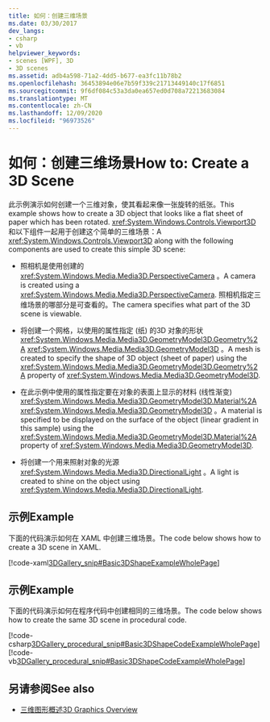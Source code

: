 ```yaml
---
title: 如何：创建三维场景
ms.date: 03/30/2017
dev_langs:
- csharp
- vb
helpviewer_keywords:
- scenes [WPF], 3D
- 3D scenes
ms.assetid: adb4a598-71a2-4dd5-b677-ea3fc11b78b2
ms.openlocfilehash: 36453894e06e7b59f339c21713449140c17f6851
ms.sourcegitcommit: 9f6df084c53a3da0ea657ed0d708a72213683084
ms.translationtype: MT
ms.contentlocale: zh-CN
ms.lasthandoff: 12/09/2020
ms.locfileid: "96973526"
---
```

# <a name="how-to-create-a-3d-scene"></a><span data-ttu-id="ba8e6-102">如何：创建三维场景</span><span class="sxs-lookup"><span data-stu-id="ba8e6-102">How to: Create a 3D Scene</span></span>
<span data-ttu-id="ba8e6-103">此示例演示如何创建一个三维对象，使其看起来像一张旋转的纸张。</span><span class="sxs-lookup"><span data-stu-id="ba8e6-103">This example shows how to create a 3D object that looks like a flat sheet of paper which has been rotated.</span></span> <span data-ttu-id="ba8e6-104"><xref:System.Windows.Controls.Viewport3D>和以下组件一起用于创建这个简单的三维场景：</span><span class="sxs-lookup"><span data-stu-id="ba8e6-104">A <xref:System.Windows.Controls.Viewport3D> along with the following components are used to create this simple 3D scene:</span></span>  
  
- <span data-ttu-id="ba8e6-105">照相机是使用创建的 <xref:System.Windows.Media.Media3D.PerspectiveCamera> 。</span><span class="sxs-lookup"><span data-stu-id="ba8e6-105">A camera is created using a <xref:System.Windows.Media.Media3D.PerspectiveCamera>.</span></span> <span data-ttu-id="ba8e6-106">照相机指定三维场景的哪部分是可查看的。</span><span class="sxs-lookup"><span data-stu-id="ba8e6-106">The camera specifies what part of the 3D scene is viewable.</span></span>  
  
- <span data-ttu-id="ba8e6-107">将创建一个网格，以使用的属性指定 (纸) 的3D 对象的形状 <xref:System.Windows.Media.Media3D.GeometryModel3D.Geometry%2A> <xref:System.Windows.Media.Media3D.GeometryModel3D> 。</span><span class="sxs-lookup"><span data-stu-id="ba8e6-107">A mesh is created to specify the shape of 3D object (sheet of paper) using the <xref:System.Windows.Media.Media3D.GeometryModel3D.Geometry%2A> property of <xref:System.Windows.Media.Media3D.GeometryModel3D>.</span></span>  
  
- <span data-ttu-id="ba8e6-108">在此示例中使用的属性指定要在对象的表面上显示的材料 (线性渐变) <xref:System.Windows.Media.Media3D.GeometryModel3D.Material%2A> <xref:System.Windows.Media.Media3D.GeometryModel3D> 。</span><span class="sxs-lookup"><span data-stu-id="ba8e6-108">A material is specified to be displayed on the surface of the object (linear gradient in this sample) using the <xref:System.Windows.Media.Media3D.GeometryModel3D.Material%2A> property of <xref:System.Windows.Media.Media3D.GeometryModel3D>.</span></span>  
  
- <span data-ttu-id="ba8e6-109">将创建一个用来照射对象的光源 <xref:System.Windows.Media.Media3D.DirectionalLight> 。</span><span class="sxs-lookup"><span data-stu-id="ba8e6-109">A light is created to shine on the object using <xref:System.Windows.Media.Media3D.DirectionalLight>.</span></span>  
  
## <a name="example"></a><span data-ttu-id="ba8e6-110">示例</span><span class="sxs-lookup"><span data-stu-id="ba8e6-110">Example</span></span>  
 <span data-ttu-id="ba8e6-111">下面的代码演示如何在 XAML 中创建三维场景。</span><span class="sxs-lookup"><span data-stu-id="ba8e6-111">The code below shows how to create a 3D scene in XAML.</span></span>  
  
 [!code-xaml[3DGallery_snip#Basic3DShapeExampleWholePage](~/samples/snippets/csharp/VS_Snippets_Wpf/3DGallery_snip/CS/Basic3DShapeExample.xaml#basic3dshapeexamplewholepage)]  
  
## <a name="example"></a><span data-ttu-id="ba8e6-112">示例</span><span class="sxs-lookup"><span data-stu-id="ba8e6-112">Example</span></span>  
 <span data-ttu-id="ba8e6-113">下面的代码演示如何在程序代码中创建相同的三维场景。</span><span class="sxs-lookup"><span data-stu-id="ba8e6-113">The code below shows how to create the same 3D scene in procedural code.</span></span>  
  
 [!code-csharp[3DGallery_procedural_snip#Basic3DShapeCodeExampleWholePage](~/samples/snippets/csharp/VS_Snippets_Wpf/3DGallery_procedural_snip/CSharp/Basic3DShapeExample.cs#basic3dshapecodeexamplewholepage)]
 [!code-vb[3DGallery_procedural_snip#Basic3DShapeCodeExampleWholePage](~/samples/snippets/visualbasic/VS_Snippets_Wpf/3DGallery_procedural_snip/visualbasic/basic3dshapeexample.vb#basic3dshapecodeexamplewholepage)]  
  
## <a name="see-also"></a><span data-ttu-id="ba8e6-114">另请参阅</span><span class="sxs-lookup"><span data-stu-id="ba8e6-114">See also</span></span>

- [<span data-ttu-id="ba8e6-115">三维图形概述</span><span class="sxs-lookup"><span data-stu-id="ba8e6-115">3D Graphics Overview</span></span>](3-d-graphics-overview.md)
